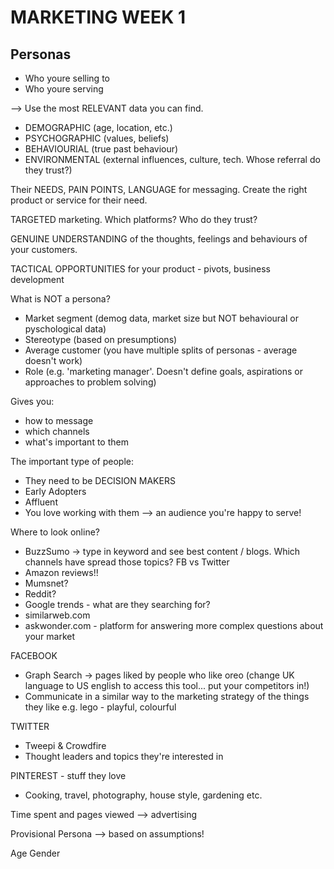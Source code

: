 # MARKETING WEEK 1

## Personas

* Who youre selling to
* Who youre serving

--> Use the most RELEVANT data you can find.

* DEMOGRAPHIC (age, location, etc.)
* PSYCHOGRAPHIC (values, beliefs)
* BEHAVIOURIAL (true past behaviour)
* ENVIRONMENTAL (external influences, culture, tech. Whose referral do they trust?)

Their NEEDS, PAIN POINTS, LANGUAGE for messaging. Create the right product or service for their need.

TARGETED marketing. Which platforms? Who do they trust?

GENUINE UNDERSTANDING of the thoughts, feelings and behaviours of your customers.

TACTICAL OPPORTUNITIES for your product - pivots, business development

What is NOT a persona?
* Market segment (demog data, market size but NOT behavioural or pyschological data)
* Stereotype (based on presumptions)
* Average customer (you have multiple splits of personas - average doesn't work)
* Role (e.g. 'marketing manager'. Doesn't define goals, aspirations or approaches to problem solving)

Gives you:
* how to message
* which channels
* what's important to them

The important type of people:
* They need to be DECISION MAKERS
* Early Adopters
* Affluent
* You love working with them --> an audience you're happy to serve!

Where to look online?
* BuzzSumo -> type in keyword and see best content / blogs. Which channels have spread those topics? FB vs Twitter
* Amazon reviews!!
* Mumsnet?
* Reddit?
* Google trends - what are they searching for?
* similarweb.com
* askwonder.com - platform for answering more complex questions about your market

FACEBOOK
* Graph Search -> pages liked by people who like oreo (change UK language to US english to access this tool... put your competitors in!)
* Communicate in a similar way to the marketing strategy of the things they like e.g. lego - playful, colourful

TWITTER
* Tweepi & Crowdfire
* Thought leaders and topics they're interested in

PINTEREST - stuff they love
- Cooking, travel, photography, house style, gardening etc.

Time spent and pages viewed --> advertising

Provisional Persona --> based on assumptions!

Age
Gender
